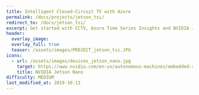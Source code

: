 ```yaml
---
title: Intelligent Closed-Circuit TV with Azure
permalink: /docs/projects/jetson_tsi/
redirect_to: /docs/jetson_tsi/
excerpt: Get started with CCTV, Azure Time Series Insights and NVIDIA Jetson Nano
header:
  overlay_image: 
  overlay_full: true
  teaser: /assets/images/PROJECT_jetson_tsi.JPG
icons:
  - url: /assets/images/devices_jetson_nano.jpg
    target: https://www.nvidia.com/en-us/autonomous-machines/embedded-systems/jetson-nano/
    title: NVIDIA Jetson Nano
difficulty: MEDIUM
last_modified_at: 2019-10-13
---
```

